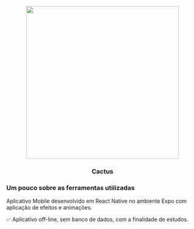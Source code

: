 <p align="center">
  <img src="cactusviewapp.gif" height="400">
</p>

<h3 align="center">
  Cactus
</h3>

### Um pouco sobre as ferramentas utilizadas

Aplicativo Mobile desenvolvido em React Native no ambiente Expo com aplicação de efeitos e animações.


:white_check_mark: Aplicativo off-line, sem banco de dados, com a finalidade de estudos.
